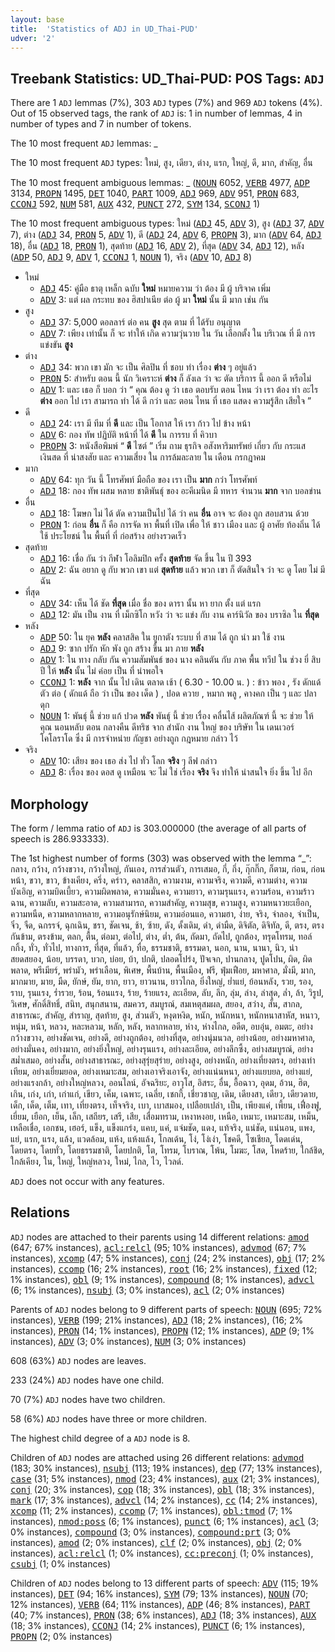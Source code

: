 ```yaml
---
layout: base
title:  'Statistics of ADJ in UD_Thai-PUD'
udver: '2'
---
```


## Treebank Statistics: UD_Thai-PUD: POS Tags: `ADJ`

There are 1 `ADJ` lemmas (7%), 303 `ADJ` types (7%) and 969 `ADJ` tokens (4%).
Out of 15 observed tags, the rank of `ADJ` is: 1 in number of lemmas, 4 in number of types and 7 in number of tokens.

The 10 most frequent `ADJ` lemmas: _

The 10 most frequent `ADJ` types:  ใหม่, สูง, เดียว, ต่าง, แรก, ใหญ่, ดี, มาก, สำคัญ, อื่น

The 10 most frequent ambiguous lemmas: _ (<tt><a href="th_pud-pos-NOUN.html">NOUN</a></tt> 6052, <tt><a href="th_pud-pos-VERB.html">VERB</a></tt> 4977, <tt><a href="th_pud-pos-ADP.html">ADP</a></tt> 3134, <tt><a href="th_pud-pos-PROPN.html">PROPN</a></tt> 1495, <tt><a href="th_pud-pos-DET.html">DET</a></tt> 1040, <tt><a href="th_pud-pos-PART.html">PART</a></tt> 1009, <tt><a href="th_pud-pos-ADJ.html">ADJ</a></tt> 969, <tt><a href="th_pud-pos-ADV.html">ADV</a></tt> 951, <tt><a href="th_pud-pos-PRON.html">PRON</a></tt> 683, <tt><a href="th_pud-pos-CCONJ.html">CCONJ</a></tt> 592, <tt><a href="th_pud-pos-NUM.html">NUM</a></tt> 581, <tt><a href="th_pud-pos-AUX.html">AUX</a></tt> 432, <tt><a href="th_pud-pos-PUNCT.html">PUNCT</a></tt> 272, <tt><a href="th_pud-pos-SYM.html">SYM</a></tt> 134, <tt><a href="th_pud-pos-SCONJ.html">SCONJ</a></tt> 1)

The 10 most frequent ambiguous types:  ใหม่ (<tt><a href="th_pud-pos-ADJ.html">ADJ</a></tt> 45, <tt><a href="th_pud-pos-ADV.html">ADV</a></tt> 3), สูง (<tt><a href="th_pud-pos-ADJ.html">ADJ</a></tt> 37, <tt><a href="th_pud-pos-ADV.html">ADV</a></tt> 7), ต่าง (<tt><a href="th_pud-pos-ADJ.html">ADJ</a></tt> 34, <tt><a href="th_pud-pos-PRON.html">PRON</a></tt> 5, <tt><a href="th_pud-pos-ADV.html">ADV</a></tt> 1), ดี (<tt><a href="th_pud-pos-ADJ.html">ADJ</a></tt> 24, <tt><a href="th_pud-pos-ADV.html">ADV</a></tt> 6, <tt><a href="th_pud-pos-PROPN.html">PROPN</a></tt> 3), มาก (<tt><a href="th_pud-pos-ADV.html">ADV</a></tt> 64, <tt><a href="th_pud-pos-ADJ.html">ADJ</a></tt> 18), อื่น (<tt><a href="th_pud-pos-ADJ.html">ADJ</a></tt> 18, <tt><a href="th_pud-pos-PRON.html">PRON</a></tt> 1), สุดท้าย (<tt><a href="th_pud-pos-ADJ.html">ADJ</a></tt> 16, <tt><a href="th_pud-pos-ADV.html">ADV</a></tt> 2), ที่สุด (<tt><a href="th_pud-pos-ADV.html">ADV</a></tt> 34, <tt><a href="th_pud-pos-ADJ.html">ADJ</a></tt> 12), หลัง (<tt><a href="th_pud-pos-ADP.html">ADP</a></tt> 50, <tt><a href="th_pud-pos-ADJ.html">ADJ</a></tt> 9, <tt><a href="th_pud-pos-ADV.html">ADV</a></tt> 1, <tt><a href="th_pud-pos-CCONJ.html">CCONJ</a></tt> 1, <tt><a href="th_pud-pos-NOUN.html">NOUN</a></tt> 1), จริง (<tt><a href="th_pud-pos-ADV.html">ADV</a></tt> 10, <tt><a href="th_pud-pos-ADJ.html">ADJ</a></tt> 8)


* ใหม่
  * <tt><a href="th_pud-pos-ADJ.html">ADJ</a></tt> 45: คู่มือ ธาตุ เหล็ก ฉบับ <b>ใหม่</b> หมายความ ว่า ต้อง มี ผู้ บริจาค เพิ่ม
  * <tt><a href="th_pud-pos-ADV.html">ADV</a></tt> 3: แต่ ผล กระทบ ของ ฮิสปาเนีย ต่อ ผู้ มา <b>ใหม่</b> นั้น มี มาก เช่น กัน
* สูง
  * <tt><a href="th_pud-pos-ADJ.html">ADJ</a></tt> 37: 5,000 ดอลลาร์ ต่อ คน <b>สูง</b> สุด ตาม ที่ ได้รับ อนุญาต
  * <tt><a href="th_pud-pos-ADV.html">ADV</a></tt> 7: เพียง เท่านั้น ก็ จะ ทำให้ เกิด ความวุ่นวาย ใน วัน เลือกตั้ง ใน บริเวณ ที่ มี การแข่งขัน <b>สูง</b>
* ต่าง
  * <tt><a href="th_pud-pos-ADJ.html">ADJ</a></tt> 34: พวก เขา มัก จะ เป็น ศิลปิน ที่ ชอบ ทำ เรื่อง <b>ต่าง</b> ๆ อยู่แล้ว
  * <tt><a href="th_pud-pos-PRON.html">PRON</a></tt> 5: สำหรับ ตอน นี้ นัก วิเคราะห์ <b>ต่าง</b> ก็ ลังเล ว่า จะ ตัด บริการ นี้ ออก ดี หรือไม่
  * <tt><a href="th_pud-pos-ADV.html">ADV</a></tt> 1: และ เธอ ก็ บอก ว่า “ คุณ ต้อง ดู ว่า เธอ ตอบรับ ตอน ไหน ว่า เรา ต้อง ทำ อะไร <b>ต่าง</b> ออก ไป เรา สามารถ ทำ ได้ ดี กว่า และ ตอน ไหน ที่ เธอ แสดง ความรู้สึก เสียใจ ”
* ดี
  * <tt><a href="th_pud-pos-ADJ.html">ADJ</a></tt> 24: เรา มี ทีม ที่ <b>ดี</b> และ เป็น โอกาส ให้ เรา ก้าว ไป ข้าง หน้า
  * <tt><a href="th_pud-pos-ADV.html">ADV</a></tt> 6: กอง ทัพ ปฏิบัติ หน้าที่ ได้ <b>ดี</b> ใน การรบ ที่ คิวบา
  * <tt><a href="th_pud-pos-PROPN.html">PROPN</a></tt> 3: หนังสือพิมพ์ “ <b>ดี</b> ไซต์ ” เริ่ม ถาม ธุรกิจ อสังหาริมทรัพย์ เกี่ยว กับ กระแส เงินสด ที่ น่าสงสัย และ ความเสี่ยง ใน การล้มละลาย ใน เดือน กรกฎาคม
* มาก
  * <tt><a href="th_pud-pos-ADV.html">ADV</a></tt> 64: ทุก วัน นี้ โทรศัพท์ มือถือ ของ เรา เป็น <b>มาก</b> กว่า โทรศัพท์
  * <tt><a href="th_pud-pos-ADJ.html">ADJ</a></tt> 18: กอง ทัพ ผสม หลาย ชาติพันธุ์ ของ อะคีเมนิด มี ทหาร จำนวน <b>มาก</b> จาก บอลข่าน
* อื่น
  * <tt><a href="th_pud-pos-ADJ.html">ADJ</a></tt> 18: โฆษก ไม่ ได้ ตัด ความเป็นไป ได้ ว่า คน <b>อื่น</b> อาจ จะ ต้อง ถูก สอบสวน ด้วย
  * <tt><a href="th_pud-pos-PRON.html">PRON</a></tt> 1: ก่อน <b>อื่น</b> ก็ คือ การจัด หา พื้นที่ เปิด เพื่อ ให้ ชาว เมือง และ ผู้ อาศัย ท้องถิ่น ได้ ใช้ ประโยชน์ ใน พื้นที่ ที่ ก่อสร้าง อย่างรวดเร็ว
* สุดท้าย
  * <tt><a href="th_pud-pos-ADJ.html">ADJ</a></tt> 16: เชื่อ กัน ว่า กีฬา โอลิมปิก ครั้ง <b>สุดท้าย</b> จัด ขึ้น ใน ปี 393
  * <tt><a href="th_pud-pos-ADV.html">ADV</a></tt> 2: ฉัน อยาก ดู กับ พวก เขา แต่ <b>สุดท้าย</b> แล้ว พวก เขา ก็ ตัดสินใจ ว่า จะ ดู โดย ไม่ มี ฉัน
* ที่สุด
  * <tt><a href="th_pud-pos-ADV.html">ADV</a></tt> 34: เห็น ได้ ชัด <b>ที่สุด</b> เมื่อ ชื่อ ของ ดารา นั้น หา ยาก ตั้ง แต่ แรก
  * <tt><a href="th_pud-pos-ADJ.html">ADJ</a></tt> 12: มัน เป็น งาน ที่ เม็กซิโก หวัง ว่า จะ แข่ง กับ งาน คาร์นิวัล ของ บราซิล ใน <b>ที่สุด</b>
* หลัง
  * <tt><a href="th_pud-pos-ADP.html">ADP</a></tt> 50: ใน ยุค <b>หลัง</b> คลาสสิค ใน ยูกาตัง ระบบ ที่ สาม ได้ ถูก นำ มา ใช้ งาน
  * <tt><a href="th_pud-pos-ADJ.html">ADJ</a></tt> 9: ซาก ปรัก หัก พัง ถูก สร้าง ขึ้น มา ภาย <b>หลัง</b>
  * <tt><a href="th_pud-pos-ADV.html">ADV</a></tt> 1: ใน ทาง กลับ กัน ความสัมพันธ์ ของ นาง คลินตัน กับ ภาค พื้น ทวีป ใน ช่วง ยี่ สิบ ปี ให้ <b>หลัง</b> นั้น ไม่ ค่อย เป็น ที่ น่าพอใจ
  * <tt><a href="th_pud-pos-CCONJ.html">CCONJ</a></tt> 1: <b>หลัง</b> จาก นั้น ไป เดิน ตลาด เช้า ( 6.30 - 10.00 น. ) : ข้าว พอง , รัง ดักแด้ ตัว ต่อ ( ดักแด้ ถือ ว่า เป็น ของ เด็ด ) , ปอด ควาย , หมาก พลู , คางคก เป็น ๆ และ ปลา ดุก
  * <tt><a href="th_pud-pos-NOUN.html">NOUN</a></tt> 1: พันธุ์ นี้ ช่วย แก้ ปวด <b>หลัง</b> พันธุ์ นี้ ช่วย เรื่อง คลื่นไส้ ผลิตภัณฑ์ นี้ จะ ช่วย ให้ คุณ นอนหลับ ตอน กลางคืน ดีทริช จาก สำนัก งาน ใหญ่ ของ บริษัท ใน เดนเวอร์ โคโลราโด ซึ่ง มี การจำหน่าย กัญชา อย่างถูก กฎหมาย กล่าว ไว้
* จริง
  * <tt><a href="th_pud-pos-ADV.html">ADV</a></tt> 10: เสียง ของ เธอ ส่ง ไป ทั่ว โลก <b>จริง</b> ๆ ลีฟ กล่าว
  * <tt><a href="th_pud-pos-ADJ.html">ADJ</a></tt> 8: เรื่อง ของ ดอส ดู เหมือน จะ ไม่ ใช่ เรื่อง <b>จริง</b> จึง ทำให้ น่าสนใจ ยิ่ง ขึ้น ไป อีก

## Morphology

The form / lemma ratio of `ADJ` is 303.000000 (the average of all parts of speech is 286.933333).

The 1st highest number of forms (303) was observed with the lemma “_”: กลาง, กว้าง, กว้างขวาง, กว้างใหญ่, กันเอง, การส่วนตัว, การเสมอ, กี่, กึ่ง, กุ๊กกิ๊ก, ก็ตาม, ก่อน, ก่อนหน้า, ขวา, ขาว, ข้างเคียง, ครึ่ง, คร่าว, คลาสสิก, ความงาม, ความจริง, ความดี, ความต่าง, ความบังเอิญ, ความบิดเบี้ยว, ความผิดพลาด, ความมั่นคง, ความยาว, ความรุนแรง, ความร้อน, ความร้าวฉาน, ความลับ, ความสะอาด, ความสามารถ, ความสำคัญ, ความสุข, ความสูง, ความหนาวยะเยือก, ความหนืด, ความหลากหลาย, ความอนุรักษ์นิยม, ความอ่อนแอ, ความฮา, ง่าย, จริง, จำลอง, จำเป็น, จิ๋ว, จืด, ฉกรรจ์, ฉุกเฉิน, ชรา, ชัดเจน, ช้า, ซ้าย, ดัง, ดั้งเดิม, ดำ, ดำมืด, ดิจิตัล, ดิจิทัล, ดี, ตรง, ตรงกันข้าม, ตรงข้าม, ตลก, ตื้น, ต่อมา, ต่อไป, ต่าง, ต่ำ, ต้น, ถัดมา, ถัดไป, ถูกต้อง, ทรุดโทรม, ทอล์กกิ้ง, ทั่ว, ทั่วไป, ทางการ, ที่สุด, ที่แล้ว, ทื่อ, ธรรมชาติ, ธรรมดา, นอก, นาน, นานา, นิว, น่าสยดสยอง, น้อย, บรรดา, บวก, บ่อย, บ้า, ปกติ, ปลอดโปร่ง, ปัจเจก, ปานกลาง, ปูดโปน, ผิด, ผิดพลาด, พรีเมียร์, พร่ามัว, พร่าเลือน, พิเศษ, พื้นบ้าน, พื้นเมือง, ฟรี, ฟุ่มเฟือย, มหาศาล, มั่งมี, มาก, มากมาย, มาย, มืด, ยักษ์, ยัม, ยาก, ยาว, ยาวนาน, ยาวไกล, ยิ่งใหญ่, ย่ำแย่, ย้อนหลัง, รวย, รอง, ราบ, รุนแรง, ร่ำรวย, ร้อน, ร้อนแรง, ร้าย, ร้ายแรง, ละเอียด, ลับ, ลึก, ลุ่ม, ล่าง, ล่าสุด, ล่ำ, ล้า, วิรูป, วิเศษ, ศักดิ์สิทธิ์, สนิท, สนุกสนาน, สมควร, สมบูรณ์, สมเหตุสมผล, สยอง, สว่าง, สั้น, สากล, สาธารณะ, สำคัญ, สำราญ, สุดท้าย, สูง, ส่วนตัว, หงุดหงิด, หนัก, หนักหนา, หนักหนาสาหัส, หนาว, หนุ่ม, หน้า, หลวง, หละหลวม, หลัก, หลัง, หลากหลาย, ห่าง, ห่างไกล, อดีต, อบอุ่น, อมตะ, อย่างกว้างขวาง, อย่างชัดเจน, อย่างดี, อย่างถูกต้อง, อย่างที่สุด, อย่างนุ่มนวล, อย่างน้อย, อย่างมหาศาล, อย่างมั่นคง, อย่างมาก, อย่างยิ่งใหญ่, อย่างรุนแรง, อย่างละเอียด, อย่างลึกซึ้ง, อย่างสมบูรณ์, อย่างสม่ำเสมอ, อย่างสั้น, อย่างสาธารณะ, อย่างสุรุ่ยสุร่าย, อย่างสูง, อย่างหนัก, อย่างเที่ยงตรง, อย่างเท่าเทียม, อย่างเยี่ยมยอด, อย่างเหมาะสม, อย่างเอาจริงเอาจัง, อย่างแน่นหนา, อย่างแยบยล, อย่างแย่, อย่างแรงกล้า, อย่างใหญ่หลวง, ออนไลน์, อัจฉริยะ, อาวุโส, อิสระ, อื่น, อื้อฉาว, อุดม, อ้วน, ฮิต, เกิน, เก่ง, เก่า, เก่าแก่, เขียว, เค็ม, เฉพาะ, เฉลี่ย, เชกกี้, เชี่ยวชาญ, เดิม, เดียงสา, เดียว, เดียวดาย, เด็ก, เด็ด, เต็ม, เทา, เที่ยงตรง, เท็จจริง, เบา, เบาสมอง, เปลือยเปล่า, เป็น, เพียงแค่, เพี้ยน, เฟื่องฟู, เยี่ยม, เยือก, เย็น, เล็ก, เสถียร, เสรี, เสีย, เสื่อมทราม, เหงาหงอย, เหนือ, เหมาะ, เหมาะสม, เหม็น, เหลือเชื่อ, เอกชน, เฮอร์, แข็ง, แข็งแกร่ง, แคบ, แค่, แจ่มชัด, แดง, แท้จริง, แน่ชัด, แน่นอน, แพง, แย่, แรก, แรง, แล้ง, แวดล้อม, แห้ง, แห้งแล้ง, โกลเด้น, โง่, โง่เง่า, โชคดี, โซเชียล, โดดเด่น, โดยตรง, โดยทั่ว, โดยธรรมชาติ, โดยปกติ, โต, โทรม, โบราณ, โพ้น, โมฆะ, โสด, โหดร้าย, ใกล้ชิด, ใกล้เคียง, ใน, ใหญ่, ใหญ่หลวง, ใหม่, ไกล, ไว, ไวลด์.

`ADJ` does not occur with any features.


## Relations

`ADJ` nodes are attached to their parents using 14 different relations: <tt><a href="th_pud-dep-amod.html">amod</a></tt> (647; 67% instances), <tt><a href="th_pud-dep-acl-relcl.html">acl:relcl</a></tt> (95; 10% instances), <tt><a href="th_pud-dep-advmod.html">advmod</a></tt> (67; 7% instances), <tt><a href="th_pud-dep-xcomp.html">xcomp</a></tt> (47; 5% instances), <tt><a href="th_pud-dep-conj.html">conj</a></tt> (24; 2% instances), <tt><a href="th_pud-dep-obj.html">obj</a></tt> (17; 2% instances), <tt><a href="th_pud-dep-ccomp.html">ccomp</a></tt> (16; 2% instances), <tt><a href="th_pud-dep-root.html">root</a></tt> (16; 2% instances), <tt><a href="th_pud-dep-fixed.html">fixed</a></tt> (12; 1% instances), <tt><a href="th_pud-dep-obl.html">obl</a></tt> (9; 1% instances), <tt><a href="th_pud-dep-compound.html">compound</a></tt> (8; 1% instances), <tt><a href="th_pud-dep-advcl.html">advcl</a></tt> (6; 1% instances), <tt><a href="th_pud-dep-nsubj.html">nsubj</a></tt> (3; 0% instances), <tt><a href="th_pud-dep-acl.html">acl</a></tt> (2; 0% instances)

Parents of `ADJ` nodes belong to 9 different parts of speech: <tt><a href="th_pud-pos-NOUN.html">NOUN</a></tt> (695; 72% instances), <tt><a href="th_pud-pos-VERB.html">VERB</a></tt> (199; 21% instances), <tt><a href="th_pud-pos-ADJ.html">ADJ</a></tt> (18; 2% instances),  (16; 2% instances), <tt><a href="th_pud-pos-PRON.html">PRON</a></tt> (14; 1% instances), <tt><a href="th_pud-pos-PROPN.html">PROPN</a></tt> (12; 1% instances), <tt><a href="th_pud-pos-ADP.html">ADP</a></tt> (9; 1% instances), <tt><a href="th_pud-pos-ADV.html">ADV</a></tt> (3; 0% instances), <tt><a href="th_pud-pos-NUM.html">NUM</a></tt> (3; 0% instances)

608 (63%) `ADJ` nodes are leaves.

233 (24%) `ADJ` nodes have one child.

70 (7%) `ADJ` nodes have two children.

58 (6%) `ADJ` nodes have three or more children.

The highest child degree of a `ADJ` node is 8.

Children of `ADJ` nodes are attached using 26 different relations: <tt><a href="th_pud-dep-advmod.html">advmod</a></tt> (183; 30% instances), <tt><a href="th_pud-dep-nsubj.html">nsubj</a></tt> (113; 19% instances), <tt><a href="th_pud-dep-dep.html">dep</a></tt> (77; 13% instances), <tt><a href="th_pud-dep-case.html">case</a></tt> (31; 5% instances), <tt><a href="th_pud-dep-nmod.html">nmod</a></tt> (23; 4% instances), <tt><a href="th_pud-dep-aux.html">aux</a></tt> (21; 3% instances), <tt><a href="th_pud-dep-conj.html">conj</a></tt> (20; 3% instances), <tt><a href="th_pud-dep-cop.html">cop</a></tt> (18; 3% instances), <tt><a href="th_pud-dep-obl.html">obl</a></tt> (18; 3% instances), <tt><a href="th_pud-dep-mark.html">mark</a></tt> (17; 3% instances), <tt><a href="th_pud-dep-advcl.html">advcl</a></tt> (14; 2% instances), <tt><a href="th_pud-dep-cc.html">cc</a></tt> (14; 2% instances), <tt><a href="th_pud-dep-xcomp.html">xcomp</a></tt> (11; 2% instances), <tt><a href="th_pud-dep-ccomp.html">ccomp</a></tt> (7; 1% instances), <tt><a href="th_pud-dep-obl-tmod.html">obl:tmod</a></tt> (7; 1% instances), <tt><a href="th_pud-dep-nmod-poss.html">nmod:poss</a></tt> (6; 1% instances), <tt><a href="th_pud-dep-punct.html">punct</a></tt> (6; 1% instances), <tt><a href="th_pud-dep-acl.html">acl</a></tt> (3; 0% instances), <tt><a href="th_pud-dep-compound.html">compound</a></tt> (3; 0% instances), <tt><a href="th_pud-dep-compound-prt.html">compound:prt</a></tt> (3; 0% instances), <tt><a href="th_pud-dep-amod.html">amod</a></tt> (2; 0% instances), <tt><a href="th_pud-dep-clf.html">clf</a></tt> (2; 0% instances), <tt><a href="th_pud-dep-obj.html">obj</a></tt> (2; 0% instances), <tt><a href="th_pud-dep-acl-relcl.html">acl:relcl</a></tt> (1; 0% instances), <tt><a href="th_pud-dep-cc-preconj.html">cc:preconj</a></tt> (1; 0% instances), <tt><a href="th_pud-dep-csubj.html">csubj</a></tt> (1; 0% instances)

Children of `ADJ` nodes belong to 13 different parts of speech: <tt><a href="th_pud-pos-ADV.html">ADV</a></tt> (115; 19% instances), <tt><a href="th_pud-pos-DET.html">DET</a></tt> (94; 16% instances), <tt><a href="th_pud-pos-SYM.html">SYM</a></tt> (79; 13% instances), <tt><a href="th_pud-pos-NOUN.html">NOUN</a></tt> (70; 12% instances), <tt><a href="th_pud-pos-VERB.html">VERB</a></tt> (64; 11% instances), <tt><a href="th_pud-pos-ADP.html">ADP</a></tt> (46; 8% instances), <tt><a href="th_pud-pos-PART.html">PART</a></tt> (40; 7% instances), <tt><a href="th_pud-pos-PRON.html">PRON</a></tt> (38; 6% instances), <tt><a href="th_pud-pos-ADJ.html">ADJ</a></tt> (18; 3% instances), <tt><a href="th_pud-pos-AUX.html">AUX</a></tt> (18; 3% instances), <tt><a href="th_pud-pos-CCONJ.html">CCONJ</a></tt> (14; 2% instances), <tt><a href="th_pud-pos-PUNCT.html">PUNCT</a></tt> (6; 1% instances), <tt><a href="th_pud-pos-PROPN.html">PROPN</a></tt> (2; 0% instances)

